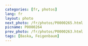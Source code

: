 ```yaml
---
categories: [fr, photos]
lang: fr
layout: photo
next_photo: /fr/photos/P0000265.html
picname: P0000264
prev_photo: /fr/photos/P0000263.html
tags: [Baska, Feigenbaum]
---
```

